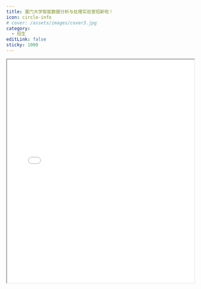 ```yaml
---
title: 厦门大学智能数据分析与处理实验室招新啦！
icon: circle-info
# cover: /assets/images/cover3.jpg
category:
  - 招生
editLink: false
sticky: 1000
---
```


<!-- more -->
<iframe src="/2020zhaoshengxuanchuan.pdf" width="100%" height="600px"></iframe>
